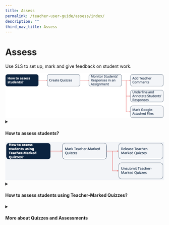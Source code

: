 ```yaml
---
title: Assess
permalink: /teacher-user-guide/assess/index/
description: ""
third_nav_title: Assess
---
```

<h1>Assess</h1>
<p>Use SLS to set up, mark and give feedback on student work.</p>

<img src="/images/2Teacher/Flow-Assess1.png">

<details>
 <summary><h4>How to assess students?</h4></summary>
 <ul>
    <li><a target="_blank" href="/teacher-user-guide/assess/create-quizzes/">(1) Create Quizzes (New)</a></li>
    <li><a target="_blank" href="/teacher-user-guide/assess/monitor-students-responses-in-an-assignment/">(2) Monitor Students' Responses in an Assignment</a></li>
    <li><a target="_blank" href="/teacher-user-guide/assess/add-teacher-comments/">(3a) Add Teacher Comments</a></li>
    <li><a target="_blank" href="/teacher-user-guide/assess/annotate-underline-students-responses/">(3b) Annotate (Underline) Students' Responses</a></li>
    <li><a target="_blank" href="/teacher-user-guide/assess/mark-google-attached-files/">(3c) Mark Google-Attached Files</a></li>
  </ul>
</details>

<img src="/images/2Teacher/Flow-Assess2.png">

<details>
 <summary><h4>How to assess students using Teacher-Marked Quizzes?</h4></summary>
<ul>
    <li><a target="_blank" href="/teacher-user-guide/assess/mark-teacher-marked-quizzes/">(1) Mark Teacher-Marked Quizzes</a></li>
    <li><a target="_blank" href="/teacher-user-guide/assess/release-teacher-marked-quizzes/">(2a) Release Teacher-Marked Quizzes</a></li>
    <li><a target="_blank" href="/teacher-user-guide/assess/unsubmit-teacher-marked-quizzes/">(2b) Unsubmit Teacher-Marked Quizzes</a></li>
  </ul>
</details>

<details>
 <summary><h4>More about Quizzes and Assessments</h4></summary>
<ul>
    <li><a target="_blank" href="/teacher-user-guide/assess/view-assignments/">View Assignments</a></li>
    <li><a target="_blank" href="/teacher-user-guide/assess/edit-quizzes/">Edit Quizzes (New)</a></li>
    <li><a target="_blank" href="/teacher-user-guide/assess/set-assignments-as-assessments/">Set Assignments as Assessments</a></li>
    <li><a target="_blank" href="/teacher-user-guide/assess/add-and-view-passcodes/">Add and View Passcodes</a></li>
    <li><a target="_blank" href="/teacher-user-guide/assess/view-students-notes/">View Students' Notes</a></li>
    <li><a target="_blank" href="/teacher-user-guide/assess/mark-assignments-as-complete-and-incomplete/">Mark Assignments as Complete and Incomplete</a></li>
  </ul>
</details>